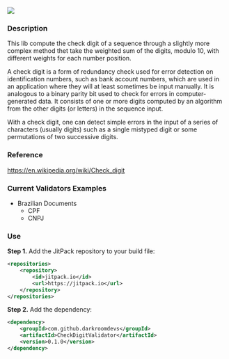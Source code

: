 [![](https://jitpack.io/v/darkroomdevs/CheckDigitValidator.svg)](https://jitpack.io/#darkroomdevs/CheckDigitValidator)

### Description

This lib compute the check digit of a sequence through a slightly more complex method thet take the
weighted sum of the digits, modulo 10, with different weights for each number position.

A check digit is a form of redundancy check used for error detection on identification numbers,
such as bank account numbers, which are used in an application where they will at least sometimes
be input manually. It is analogous to a binary parity bit used to check for errors in computer-generated
data. It consists of one or more digits computed by an algorithm from the other digits (or letters)
in the sequence input.

With a check digit, one can detect simple errors in the input of a series of characters (usually digits)
such as a single mistyped digit or some permutations of two successive digits.

### Reference

https://en.wikipedia.org/wiki/Check_digit

### Current Validators Examples

* Brazilian Documents
  * CPF
  * CNPJ

### Use

**Step 1.** Add the JitPack repository to your build file:
```xml
<repositories>
    <repository>
        <id>jitpack.io</id>
        <url>https://jitpack.io</url>
    </repository>
</repositories>
```

**Step 2.** Add the dependency:
```xml
<dependency>
    <groupId>com.github.darkroomdevs</groupId>
    <artifactId>CheckDigitValidator</artifactId>
    <version>0.1.0</version>
</dependency>
```
